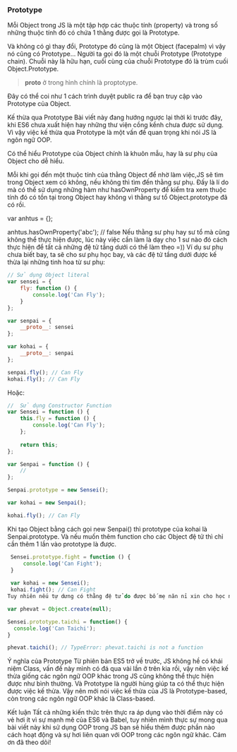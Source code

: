 ### Prototype
Mỗi Object trong JS là một tập hợp các thuộc tính (property) và trong số những thuộc tính đó có chứa 1 thằng được gọi là Prototype.

Và không có gì thay đổi, Prototype đó cũng là một Object (facepalm) vì vậy nó cũng có Prototype... Người ta gọi đó là một chuỗi Prototype (Prototype chain). Chuỗi này là hữu hạn, cuối cùng của chuỗi Prototype đó là trùm cuối Object.Prototype.

> __proto__ ở trong hình chính là proptotype.

Đây có thể coi như 1 cách trình duyệt public ra để bạn truy cập vào Prototype của Object.

Kế thừa qua Prototype
Bài viết này đang hướng ngược lại thời kì trước đây, khi ES6 chưa xuất hiện hay những thư viện cồng kềnh chưa được sử dụng. Vì vậy việc kế thừa qua Prototype là một vấn đề quan trọng khi nói JS là ngôn ngữ OOP.

Có thể hiểu Prototype của Object chính là khuôn mẫu, hay là sư phụ của Object cho dễ hiểu.

Mỗi khi gọi đến một thuộc tính của thằng Object để nhờ làm việc,JS sẽ tìm trong Object xem có không, nếu không thì tìm đến thằng sư phụ.
Đấy là lí do mà có thể sử dụng những hàm như hasOwnProperty để kiểm tra xem thuộc tính đó có tồn tại trong Object hay không vì thằng sư tổ Object.prototype đã có rồi.



var anhtus = {};

anhtus.hasOwnProperty('abc'); // false
Nếu thằng sư phụ hay sư tổ mà cũng không thể thực hiện được, lúc này việc cần làm là dạy cho 1 sư nào đó cách thực hiện để tất cả những đệ tử tầng dưới có thể làm theo =)) Ví dụ sư phụ chưa biết bay, ta sẽ cho sư phụ học bay, và các đệ tử tầng dưới được kế thừa lại những tinh hoa từ sư phụ:
```javascript
// Sử dụng Object literal
var sensei = {
    fly: function () {
        console.log('Can Fly');
    }
};

var senpai = {
    __proto__: sensei
};

var kohai = {
    __proto__: senpai
};

senpai.fly(); // Can Fly
kohai.fly(); // Can Fly
```
Hoặc:
```javascript
//  Sử dụng Constructor Function
var Sensei = function () {
    this.fly = function () {
        console.log('Can Fly');
    };
    
    return this;
};

var Senpai = function () { 
    // 
};

Senpai.prototype = new Sensei();

var kohai = new Senpai();

kohai.fly(); // Can Fly
```
Khi tạo Object bằng cách gọi new Senpai() thì prototype của kohai là Senpai.prototype. Và nếu muốn thêm function cho các Object đệ tử thì chỉ cần thêm 1 lần vào prototype là được.
```javascript
 Sensei.prototype.fight = function () {
     console.log('Can Fight');
 }
 
 var kohai = new Sensei();
 kohai.fight(); // Can Fight
Tuy nhiên nếu tự dưng có thằng đệ tử do được bố mẹ năn nỉ xin cho học nhưng thấy nó tư chất si đa không muốn dạy cho một thân bản lãnh thì lúc đấy đành bí mật phong bế nó trước vậy =))

var phevat = Object.create(null);

Sensei.prototype.taichi = function() {
  console.log('Can Taichi');
}

phevat.taichi(); // TypeError: phevat.taichi is not a function
```
Ý nghĩa của Prototype
Từ phiên bản ES5 trở về trước, JS không hề có khái niệm Class, vấn đề này mình có đá qua vài lần ở trên kia rồi, vậy nên việc kế thừa giống các ngôn ngữ OOP khác trong JS cũng không thể thực hiện được như bình thường. Và Prototype là người hùng giúp ta có thể thực hiện được việc kế thừa. Vậy nên mới nói việc kế thừa của JS là Prototype-based, còn trong các ngôn ngữ OOP khác là Class-based.

Kết luận
Tất cả những kiến thức trên thực ra áp dụng vào thời điểm này có vẻ hơi ít vì sự mạnh mẽ của ES6 và Babel, tuy nhiên mình thực sự mong qua bài viết này khi sử dụng OOP trong JS bạn sẽ hiểu thêm được phần nào cách hoạt động và sự hơi liên quan với OOP trong các ngôn ngữ khác. Cám ơn đã theo dõi!
